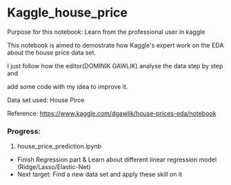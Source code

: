 # Kaggle_house_price
Purpose for this notebook: Learn from the professional user in kaggle

This notebook is aimed to demostrate how Kaggle's expert work on the EDA about the house price data set. 

I just follow how the editor(DOMINIK GAWLIK) analyse the data step by step and

add some code with my idea to improve it.

Data set used: House Pirce

Reference: https://www.kaggle.com/dgawlik/house-prices-eda/notebook

### Progress:
1) house_price_prediction.ipynb
- Finish Regression part & Learn about different linear regression model (Ridge/Lasso/Elastic-Net)
- Next target: Find a new data set and apply these skill on it

